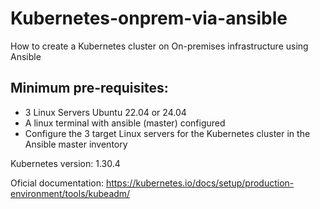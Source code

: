 # Kubernetes-onprem-via-ansible
How to create a Kubernetes cluster on On-premises infrastructure using Ansible

## Minimum pre-requisites:

- 3 Linux Servers Ubuntu 22.04 or 24.04
- A linux terminal with ansible (master) configured
- Configure the 3 target Linux servers for the Kubernetes cluster in the Ansible master inventory


Kubernetes version: 1.30.4

Oficial documentation: https://kubernetes.io/docs/setup/production-environment/tools/kubeadm/
